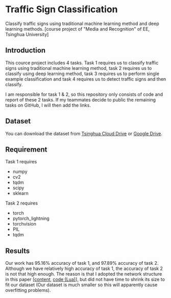 # Traffic Sign Classification

Classify traffic signs using traditional machine learning method and deep learning methods. [course project of "Media and Recognition" of EE, Tsinghua University]

## Introduction

This cource project includes 4 tasks. Task 1 requires us to classify traffic signs using traditional machine learning method, task 2 requires us to classify using deep learning method, task 3 requires us to perform single example classification and task 4 requires us to detect traffic signs and then classify.

I am responsible for task 1 & 2, so this repository only consists of code and report of these 2 tasks. If my teammates decide to public the remaining tasks on GitHub, I will then add the links.

## Dataset

You can download the dataset from [Tsinghua Cloud Drive](https://cloud.tsinghua.edu.cn/d/b621dc639e7d4be6ba50/) or [Google Drive](https://drive.google.com/drive/folders/1vQubmgHQuVFoZ7JCpLwyG3PM16rHhjYU).

## Requirement

Task 1 requires

- numpy
- cv2
- tqdm
- scipy
- sklearn

Task 2 requires

- torch
- pytorch_lightning
- torchvision
- PIL
- tqdm

## Results

Our work has 95.16% accuracy of task 1, and 97.89% accuracy of task 2. Although we have relatively high accuracy of task 1, the accuracy of task 2 is not that high enough. The reason is that I adopted the network structure in this paper [[content](https://www.sciencedirect.com/science/article/abs/pii/S0893608018300054?via%3Dihub), [code (Lua)](https://github.com/aarcosg/tsr-torch)], but did not have time to shrink its size to fit our dataset (Our dataset is much smaller so this will apparently cause overfitting problems).
